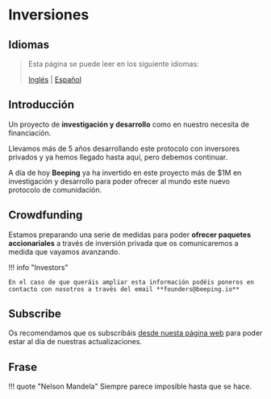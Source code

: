 # Inversiones

## Idiomas

> Esta página se puede leer en los siguiente idiomas:
>  
> [Inglés](https://docs.beeping.io/donations/) | [Español](https://docs-es.beeping.io/donations/)

## Introducción

Un proyecto de **investigación y desarrollo** como en nuestro necesita de financiación.

Llevamos más de 5 años desarrollando este protocolo con inversores privados y ya hemos llegado hasta aquí, pero debemos continuar.

A día de hoy **Beeping** ya ha invertido en este proyecto más de $1M en investigación y desarrollo para poder ofrecer al mundo este nuevo protocolo de comunidación.

## Crowdfunding

Estamos preparando una serie de medidas para poder **ofrecer paquetes accionariales** a través de inversión privada que os comunicaremos a medida que vayamos avanzando.

!!! info "Investors"

    En el caso de que queráis ampliar esta información podéis poneros en contacto con nosotros a través del email **founders@beeping.io**

## Subscribe

Os recomendamos que os subscribáis [desde nuesta página web](https://beeping.io) para poder estar al día de nuestras actualizaciones.

## Frase

!!! quote "Nelson Mandela"
    Siempre parece imposible hasta que se hace.

